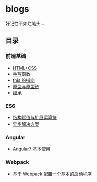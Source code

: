 # blogs

好记性不如烂笔头...

## 目录

### 前端基础

* [HTML+CSS](https://github.com/Hongcheng1997/blog/issues/4)
* [手写函数](https://github.com/Hongcheng1997/blog/issues/11)
* [this 的指向](https://github.com/Hongcheng1997/blog/issues/12)
* [原型与原型链](https://github.com/Hongcheng1997/blog/issues/13)
* [继承](https://github.com/Hongcheng1997/blog/issues/14)
<!-- * [Javascript](https://github.com/Hongcheng1997/blog/issues/2) -->
<!-- * [DOM 相关 API](https://github.com/Hongcheng1997/blog/issues/10) -->

### ES6

* [结构赋值与扩展运算符](https://github.com/Hongcheng1997/blog/issues/8)
* [异步解决方案](https://github.com/Hongcheng1997/blog/issues/9)

<!-- ### Vue

* [Vue 基本使用](https://github.com/Hongcheng1997/blog/issues/5) -->
<!-- * [Vuex 源码学习](https://github.com/Hongcheng1997/blog/issues/6) -->
<!-- * [Vue-Router 源码学习](https://github.com/Hongcheng1997/blog/issues/7) -->

### Angular

* [Angular7 基本使用](https://github.com/Hongcheng1997/blog/issues/1)
<!-- 
### React

* [React 基本使用](https://github.com/Hongcheng1997/blog/issues/3) -->

### Webpack

* [基于 Webpack 配置一个基本的启动程序](https://github.com/Hongcheng1997/blog/issues/15)
